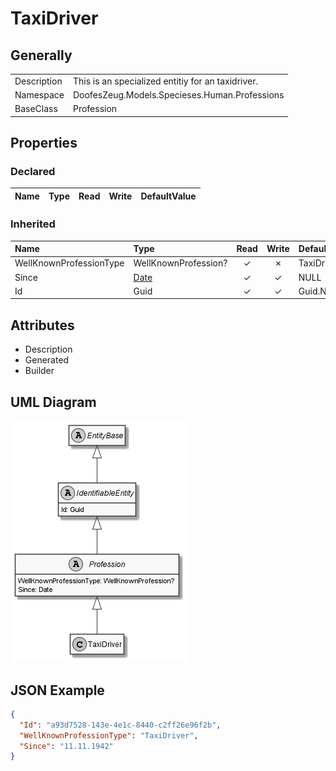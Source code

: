 ﻿# TaxiDriver

## Generally

|||
|:-|:-|
|Description|This is an specialized entitiy for an taxidriver.|
|Namespace|DoofesZeug.Models.Specieses.Human.Professions|
|BaseClass|Profession|

## Properties

### Declared

|Name|Type|Read|Write|DefaultValue|
|:---|:---|:--:|:---:|:-----------|

### Inherited

|Name|Type|Read|Write|DefaultValue|
|:---|:---|:--:|:---:|:-----------|
|WellKnownProfessionType|WellKnownProfession?|&#x2713;|&#x2717;|TaxiDriver|
|Since|[Date](../../Models/DoofesZeug.Models.DateAndTime/Date.md)|&#x2713;|&#x2713;|NULL|
|Id|Guid|&#x2713;|&#x2713;|Guid.NewGuid()|

## Attributes

- Description
- Generated
- Builder

## UML Diagram

![TaxiDriver.png](./TaxiDriver.png "TaxiDriver")

## JSON Example

```json
{
  "Id": "a93d7528-143e-4e1c-8440-c2ff26e96f2b",
  "WellKnownProfessionType": "TaxiDriver",
  "Since": "11.11.1942"
}
```

